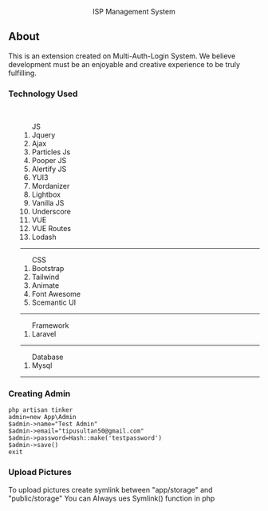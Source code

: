 <p align="center">
ISP Management System
</p>

## About 

This is an extension created on Multi-Auth-Login System. We believe development must be an enjoyable and creative experience to be truly fulfilling. 
<br>
### Technology Used

<br>

<ul>
  <ol>JS
  <li>Jquery</li>
    <li>Ajax</li>
    <li>Particles Js</li>
    <li>Pooper JS</li>
    <li>Alertify JS</li>
    <li>YUI3</li>
    <li>Mordanizer</li>
    <li>Lightbox</li>
    <li>Vanilla JS</li>
    <li>Underscore</li>
    <li>VUE</li>
    <li>VUE Routes</li>
    <li>Lodash</li>
  </ol>
  <hr>
  <ol>CSS
    <li>Bootstrap</li>
    <li>Tailwind</li>
    <li>Animate</li>
    <li>Font Awesome</li>
    <li>Scemantic UI</li>
  </ol><hr>
  <ol>Framework <li>Laravel</li></ol><hr>
  <ol>Database <li>Mysql</li></ol><hr>
  </ul>


### Creating Admin
``` <?PHP
php artisan tinker
admin=new App\Admin
$admin->name="Test Admin"
$admin->email="tipusultan50@gmail.com"
$admin->password=Hash::make('testpassword')
$admin->save()
exit
```
### Upload Pictures
<p> To upload pictures create symlink between "app/storage" and "public/storage"
  You can Always ues Symlink() function in php</p>




